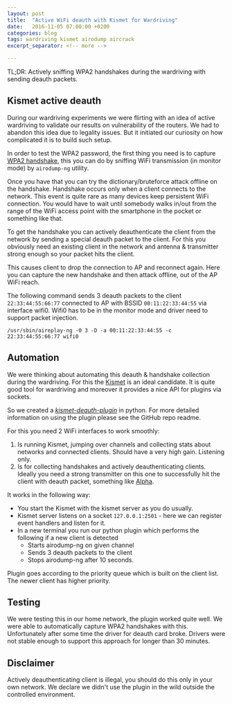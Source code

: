 ```yaml
---
layout: post
title:  "Active WiFi deauth with Kismet for Wardriving"
date:   2016-11-05 07:00:00 +0200
categories: blog
tags: wardriving kismet airodump aircrack
excerpt_separator: <!-- more -->

---
```


TL;DR: Actively sniffing WPA2 handshakes during the wardriving with sending deauth packets.

<!-- more -->

## Kismet active deauth
During our wardriving experiments we were flirting with an idea of active wardriving to validate our results
on vulnerability of the routers. We had to abandon this idea due to legality issues. But it initiated our
curiosity on how complicated it is to build such setup.

In order to test the WPA2 password, the first thing you need is to capture
[WPA2 handshake](https://www.aircrack-ng.org/doku.php?id=cracking_wpa), this you can
do by sniffing WiFi transmission (in monitor mode) by `airodump-ng` utility.

Once you have that you can try the dictionary/bruteforce attack offline on the handshake. Handshake occurs only
when a client connects to the network. This event is quite rare as many devices keep persistent WiFi connection.
You would have to wait until somebody walks in/out from the range of the WiFi access point with the smartphone in the pocket or
something like that.

To get the handshake you can actively deauthenticate the client from the network by sending a special deauth
 packet to the client. For this you obviously need an existing client in the network and antenna & transmitter strong
 enough so your packet hits the client.

This causes client to drop the connection to AP and reconnect again. Here you can capture the new handshake and then attack offline,
out of the AP WiFi reach.

The following command sends 3 deauth packets to the client `22:33:44:55:66:77` connected to AP with BSSID `00:11:22:33:44:55`
via interface wifi0. Wifi0 has to be in the monitor mode and driver need to support packet injection.

```
/usr/sbin/aireplay-ng -0 3 -D -a 00:11:22:33:44:55 -c 22:33:44:55:66:77 wifi0
```

## Automation

We were thinking about automating this deauth & handshake collection during the wardriving. For this the
[Kismet](https://en.wikipedia.org/wiki/Kismet_(software)) is an ideal candidate. It is quite good tool for wardriving and
moreover it provides a nice API for plugins via sockets.

So we created a *[kismet-deauth-plugin]* in python. For more detailed information on using the plugin please see the GitHub repo readme.

For this you need 2 WiFi interfaces to work smoothly:

1. Is running Kismet, jumping over channels and collecting stats about
networks and connected clients. Should have a very high gain. Listening only.
2. Is for collecting handshakes and actively deauthenticating clients.
Ideally you need a strong transmitter on this one to successfully hit the client
with deauth packet, something like [Alpha](https://www.amazon.com/Alfa-802-11b-Wireless-Original-9dBi/dp/B001O9X9EU).

It works in the following way:

* You start the Kismet with the kismet server as you do usually.
* Kismet server listens on a socket `127.0.0.1:2501` - here we can register event handlers and listen for it.
* In a new terminal you run our python plugin which performs the following if a new client is detected
  * Starts airodump-ng on given channel
  * Sends 3 deauth packets to the client
  * Stops airodump-ng after 10 seconds.

Plugin goes according to the priority queue which is built on the client list. The newer client has higher priority.

## Testing

We were testing this in our home network, the plugin worked quite well. We were able to automatically capture
WPA2 handshakes with this. Unfortunately after some time the driver for deauth card broke. Drivers were not stable
enough to support this approach for longer than 30 minutes.

## Disclaimer

Actively deauthenticating client is illegal, you should do this only in your own network. We declare we didn't
use the plugin in the wild outside the controlled environment.


[kismet-deauth-plugin]: https://github.com/ph4r05/kismet-deauth-wpa2-handshake-plugin
